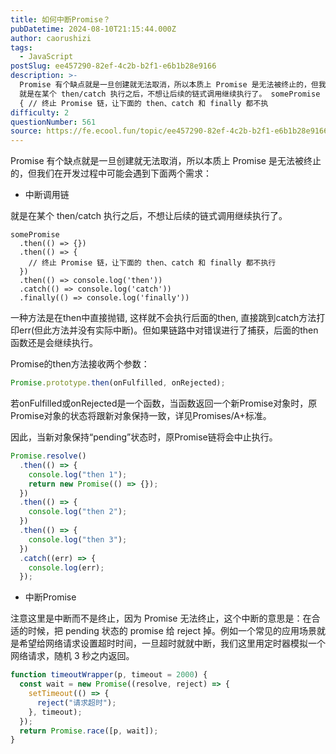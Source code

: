 ```yaml
---
title: 如何中断Promise？
pubDatetime: 2024-08-10T21:15:44.000Z
author: caorushizi
tags:
  - JavaScript
postSlug: ee457290-82ef-4c2b-b2f1-e6b1b28e9166
description: >-
  Promise 有个缺点就是一旦创建就无法取消，所以本质上 Promise 是无法被终止的，但我们在开发过程中可能会遇到下面两个需求： 中断调用链
  就是在某个 then/catch 执行之后，不想让后续的链式调用继续执行了。 somePromise .then(() => {}) .then(() =>
  { // 终止 Promise 链，让下面的 then、catch 和 finally 都不执
difficulty: 2
questionNumber: 561
source: https://fe.ecool.fun/topic/ee457290-82ef-4c2b-b2f1-e6b1b28e9166
---
```


Promise 有个缺点就是一旦创建就无法取消，所以本质上 Promise 是无法被终止的，但我们在开发过程中可能会遇到下面两个需求：

- 中断调用链

就是在某个 then/catch 执行之后，不想让后续的链式调用继续执行了。

```
somePromise
  .then(() => {})
  .then(() => {
    // 终止 Promise 链，让下面的 then、catch 和 finally 都不执行
  })
  .then(() => console.log('then'))
  .catch(() => console.log('catch'))
  .finally(() => console.log('finally'))
```

一种方法是在then中直接抛错, 这样就不会执行后面的then, 直接跳到catch方法打印err(但此方法并没有实际中断)。但如果链路中对错误进行了捕获，后面的then函数还是会继续执行。

Promise的then方法接收两个参数：

```javascript
Promise.prototype.then(onFulfilled, onRejected);
```

若onFulfilled或onRejected是一个函数，当函数返回一个新Promise对象时，原Promise对象的状态将跟新对象保持一致，详见Promises/A+标准。

因此，当新对象保持“pending”状态时，原Promise链将会中止执行。

```javascript
Promise.resolve()
  .then(() => {
    console.log("then 1");
    return new Promise(() => {});
  })
  .then(() => {
    console.log("then 2");
  })
  .then(() => {
    console.log("then 3");
  })
  .catch((err) => {
    console.log(err);
  });
```

- 中断Promise

注意这里是中断而不是终止，因为 Promise 无法终止，这个中断的意思是：在合适的时候，把 pending 状态的 promise 给 reject 掉。例如一个常见的应用场景就是希望给网络请求设置超时时间，一旦超时就就中断，我们这里用定时器模拟一个网络请求，随机 3 秒之内返回。

```javascript
function timeoutWrapper(p, timeout = 2000) {
  const wait = new Promise((resolve, reject) => {
    setTimeout(() => {
      reject("请求超时");
    }, timeout);
  });
  return Promise.race([p, wait]);
}
```
